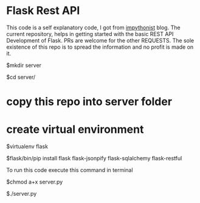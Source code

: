 # Flask Rest API

This code is a self explanatory code, I got from [impythonist](https://impythonist.wordpress.com/2015/07/12/build-an-api-under-30-lines-of-code-with-python-and-flask/) blog. The current repository,
helps in getting started with the basic REST API Development of Flask. PRs are welcome for the other REQUESTS. The sole existence of
this repo is to spread the information and no profit is made on it.


$mkdir server

$cd server/

# copy this repo into server folder

# create virtual environment
 
$virtualenv flask


$flask/bin/pip install  flask flask-jsonpify flask-sqlalchemy flask-restful



To run this code execute this command in terminal

$chmod a+x server.py

$./server.py
